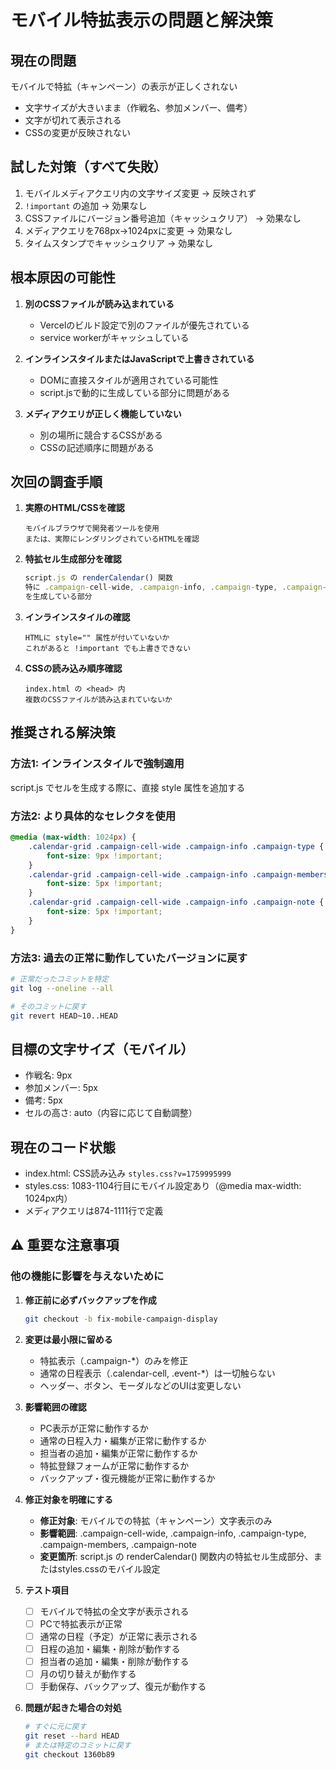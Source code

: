 # モバイル特拡表示の問題と解決策

## 現在の問題
モバイルで特拡（キャンペーン）の表示が正しくされない
- 文字サイズが大きいまま（作戦名、参加メンバー、備考）
- 文字が切れて表示される
- CSSの変更が反映されない

## 試した対策（すべて失敗）
1. モバイルメディアクエリ内の文字サイズ変更 → 反映されず
2. `!important` の追加 → 効果なし
3. CSSファイルにバージョン番号追加（キャッシュクリア） → 効果なし
4. メディアクエリを768px→1024pxに変更 → 効果なし
5. タイムスタンプでキャッシュクリア → 効果なし

## 根本原因の可能性
1. **別のCSSファイルが読み込まれている**
   - Vercelのビルド設定で別のファイルが優先されている
   - service workerがキャッシュしている

2. **インラインスタイルまたはJavaScriptで上書きされている**
   - DOMに直接スタイルが適用されている可能性
   - script.jsで動的に生成している部分に問題がある

3. **メディアクエリが正しく機能していない**
   - 別の場所に競合するCSSがある
   - CSSの記述順序に問題がある

## 次回の調査手順
1. **実際のHTML/CSSを確認**
   ```
   モバイルブラウザで開発者ツールを使用
   または、実際にレンダリングされているHTMLを確認
   ```

2. **特拡セル生成部分を確認**
   ```javascript
   script.js の renderCalendar() 関数
   特に .campaign-cell-wide, .campaign-info, .campaign-type, .campaign-members, .campaign-note
   を生成している部分
   ```

3. **インラインスタイルの確認**
   ```
   HTMLに style="" 属性が付いていないか
   これがあると !important でも上書きできない
   ```

4. **CSSの読み込み順序確認**
   ```
   index.html の <head> 内
   複数のCSSファイルが読み込まれていないか
   ```

## 推奨される解決策
### 方法1: インラインスタイルで強制適用
script.js でセルを生成する際に、直接 style 属性を追加する

### 方法2: より具体的なセレクタを使用
```css
@media (max-width: 1024px) {
    .calendar-grid .campaign-cell-wide .campaign-info .campaign-type {
        font-size: 9px !important;
    }
    .calendar-grid .campaign-cell-wide .campaign-info .campaign-members {
        font-size: 5px !important;
    }
    .calendar-grid .campaign-cell-wide .campaign-info .campaign-note {
        font-size: 5px !important;
    }
}
```

### 方法3: 過去の正常に動作していたバージョンに戻す
```bash
# 正常だったコミットを特定
git log --oneline --all

# そのコミットに戻す
git revert HEAD~10..HEAD
```

## 目標の文字サイズ（モバイル）
- 作戦名: 9px
- 参加メンバー: 5px
- 備考: 5px
- セルの高さ: auto（内容に応じて自動調整）

## 現在のコード状態
- index.html: CSS読み込み `styles.css?v=1759995999`
- styles.css: 1083-1104行目にモバイル設定あり（@media max-width: 1024px内）
- メディアクエリは874-1111行で定義

## ⚠️ 重要な注意事項

### 他の機能に影響を与えないために
1. **修正前に必ずバックアップを作成**
   ```bash
   git checkout -b fix-mobile-campaign-display
   ```

2. **変更は最小限に留める**
   - 特拡表示（.campaign-*）のみを修正
   - 通常の日程表示（.calendar-cell, .event-*）は一切触らない
   - ヘッダー、ボタン、モーダルなどのUIは変更しない

3. **影響範囲の確認**
   - PC表示が正常に動作するか
   - 通常の日程入力・編集が正常に動作するか
   - 担当者の追加・編集が正常に動作するか
   - 特拡登録フォームが正常に動作するか
   - バックアップ・復元機能が正常に動作するか

4. **修正対象を明確にする**
   - **修正対象**: モバイルでの特拡（キャンペーン）文字表示のみ
   - **影響範囲**: .campaign-cell-wide, .campaign-info, .campaign-type, .campaign-members, .campaign-note
   - **変更箇所**: script.js の renderCalendar() 関数内の特拡セル生成部分、またはstyles.cssのモバイル設定

5. **テスト項目**
   - [ ] モバイルで特拡の全文字が表示される
   - [ ] PCで特拡表示が正常
   - [ ] 通常の日程（予定）が正常に表示される
   - [ ] 日程の追加・編集・削除が動作する
   - [ ] 担当者の追加・編集・削除が動作する
   - [ ] 月の切り替えが動作する
   - [ ] 手動保存、バックアップ、復元が動作する

6. **問題が起きた場合の対処**
   ```bash
   # すぐに元に戻す
   git reset --hard HEAD
   # または特定のコミットに戻す
   git checkout 1360b89
   ```
